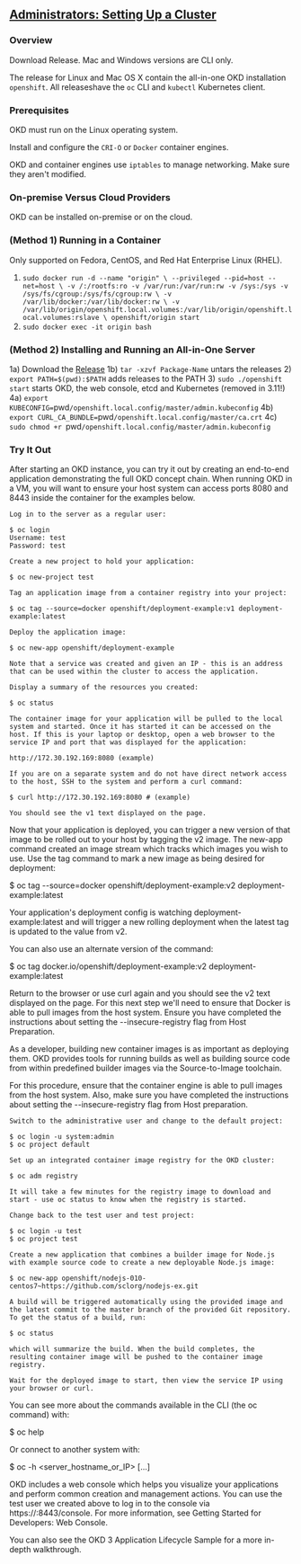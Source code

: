 ## [Administrators: Setting Up a Cluster](https://docs.okd.io/3.11/getting_started/administrators.html)

### Overview

Download Release. Mac and Windows versions are CLI only.  

The release for Linux and Mac OS X contain the all-in-one OKD installation `openshift`. All releaseshave the `oc` CLI and `kubectl` Kubernetes client.

### Prerequisites

OKD must run on the Linux operating system.

Install and configure the `CRI-O` or `Docker` container engines.  

OKD and container engines use `iptables` to manage networking. Make sure they aren't modified.  

### On-premise Versus Cloud Providers

OKD can be installed on-premise or on the cloud.  

### (Method 1) Running in a Container

Only supported on Fedora, CentOS, and Red Hat Enterprise Linux (RHEL).  

1) `sudo docker run -d --name "origin" \
        --privileged --pid=host --net=host \
        -v /:/rootfs:ro -v /var/run:/var/run:rw -v /sys:/sys -v /sys/fs/cgroup:/sys/fs/cgroup:rw \
        -v /var/lib/docker:/var/lib/docker:rw \
        -v /var/lib/origin/openshift.local.volumes:/var/lib/origin/openshift.local.volumes:rslave \
        openshift/origin start`
2) `sudo docker exec -it origin bash`

### (Method 2) Installing and Running an All-in-One Server

1a) Download the [Release](https://github.com/openshift/origin/releases)
1b) `tar -xzvf Package-Name` untars the releases
2) `export PATH=$(pwd):$PATH` adds releases to the PATH
3) `sudo ./openshift start` starts OKD, the web console, etcd and Kubernetes (removed in 3.11!)
4a) `export KUBECONFIG=`pwd`/openshift.local.config/master/admin.kubeconfig`
4b) `export CURL_CA_BUNDLE=`pwd`/openshift.local.config/master/ca.crt`
4c) `sudo chmod +r `pwd`/openshift.local.config/master/admin.kubeconfig`

### Try It Out

After starting an OKD instance, you can try it out by creating an end-to-end application demonstrating the full OKD concept chain.
	When running OKD in a VM, you will want to ensure your host system can access ports 8080 and 8443 inside the container for the examples below.

    Log in to the server as a regular user:

    $ oc login
    Username: test
    Password: test

    Create a new project to hold your application:

    $ oc new-project test

    Tag an application image from a container registry into your project:

    $ oc tag --source=docker openshift/deployment-example:v1 deployment-example:latest

    Deploy the application image:

    $ oc new-app openshift/deployment-example

    Note that a service was created and given an IP - this is an address that can be used within the cluster to access the application.

    Display a summary of the resources you created:

    $ oc status

    The container image for your application will be pulled to the local system and started. Once it has started it can be accessed on the host. If this is your laptop or desktop, open a web browser to the service IP and port that was displayed for the application:

    http://172.30.192.169:8080 (example)

    If you are on a separate system and do not have direct network access to the host, SSH to the system and perform a curl command:

    $ curl http://172.30.192.169:8080 # (example)

    You should see the v1 text displayed on the page.

Now that your application is deployed, you can trigger a new version of that image to be rolled out to your host by tagging the v2 image. The new-app command created an image stream which tracks which images you wish to use. Use the tag command to mark a new image as being desired for deployment:

$ oc tag --source=docker openshift/deployment-example:v2 deployment-example:latest

Your application's deployment config is watching deployment-example:latest and will trigger a new rolling deployment when the latest tag is updated to the value from v2.


You can also use an alternate version of the command:

$ oc tag docker.io/openshift/deployment-example:v2 deployment-example:latest

Return to the browser or use curl again and you should see the v2 text displayed on the page.
	For this next step we'll need to ensure that Docker is able to pull images from the host system. Ensure you have completed the instructions about setting the --insecure-registry flag from Host Preparation.

As a developer, building new container images is as important as deploying them. OKD provides tools for running builds as well as building source code from within predefined builder images via the Source-to-Image toolchain.

For this procedure, ensure that the container engine is able to pull images from the host system. Also, make sure you have completed the instructions about setting the --insecure-registry flag from Host preparation.

    Switch to the administrative user and change to the default project:

    $ oc login -u system:admin
    $ oc project default

    Set up an integrated container image registry for the OKD cluster:

    $ oc adm registry

    It will take a few minutes for the registry image to download and start - use oc status to know when the registry is started.

    Change back to the test user and test project:

    $ oc login -u test
    $ oc project test

    Create a new application that combines a builder image for Node.js with example source code to create a new deployable Node.js image:

    $ oc new-app openshift/nodejs-010-centos7~https://github.com/sclorg/nodejs-ex.git

    A build will be triggered automatically using the provided image and the latest commit to the master branch of the provided Git repository. To get the status of a build, run:

    $ oc status

    which will summarize the build. When the build completes, the resulting container image will be pushed to the container image registry.

    Wait for the deployed image to start, then view the service IP using your browser or curl.

You can see more about the commands available in the CLI (the oc command) with:

$ oc help

Or connect to another system with:

$ oc -h <server_hostname_or_IP> [...]

OKD includes a web console which helps you visualize your applications and perform common creation and management actions. You can use the test user we created above to log in to the console via https://<server>:8443/console. For more information, see Getting Started for Developers: Web Console.

You can also see the OKD 3 Application Lifecycle Sample for a more in-depth walkthrough.
